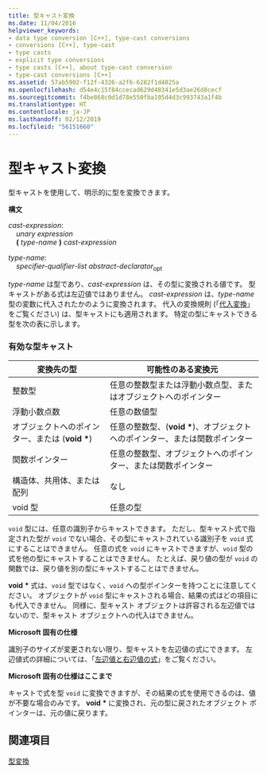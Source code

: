 ```yaml
---
title: 型キャスト変換
ms.date: 11/04/2016
helpviewer_keywords:
- data type conversion [C++], type-cast conversions
- conversions [C++], type-cast
- type casts
- explicit type conversions
- type casts [C++], about type-cast conversion
- type-cast conversions [C++]
ms.assetid: 57ab5902-f12f-4326-a2f6-6282f1d4025a
ms.openlocfilehash: d54e4c15f84ccecad629d48341e5d3ae26d8cecf
ms.sourcegitcommit: f4be868c0d1d78e550fba105d4d3c993743a1f4b
ms.translationtype: HT
ms.contentlocale: ja-JP
ms.lasthandoff: 02/12/2019
ms.locfileid: "56151660"
---
```

# <a name="type-cast-conversions"></a>型キャスト変換

型キャストを使用して、明示的に型を変換できます。

**構文**

*cast-expression*:<br/>
&nbsp;&nbsp;&nbsp;&nbsp;*unary expression*<br/>
&nbsp;&nbsp;&nbsp;&nbsp;**(**  *type-name*  **)**  *cast-expression*

*type-name*:<br/>
&nbsp;&nbsp;&nbsp;&nbsp;*specifier-qualifier-list* *abstract-declarator*<sub>opt</sub>

*type-name* は型であり、*cast-expression* は、その型に変換される値です。 型キャストがある式は左辺値ではありません。 *cast-expression* は、*type-name* 型の変数に代入されたかのように変換されます。 代入の変換規則 (「[代入変換](../c-language/assignment-conversions.md)」をご覧ください) は、型キャストにも適用されます。 特定の型にキャストできる型を次の表に示します。

### <a name="legal-type-casts"></a>有効な型キャスト

|変換先の型|可能性のある変換元|
|-----------------------|-----------------------|
|整数型|任意の整数型または浮動小数点型、またはオブジェクトへのポインター|
|浮動小数点数|任意の数値型|
|オブジェクトへのポインター、または (**void** <strong>\*</strong>)|任意の整数型、(**void** <strong>\*</strong>)、オブジェクトへのポインター、または関数ポインター|
|関数ポインター|任意の整数型、オブジェクトへのポインター、または関数ポインター|
|構造体、共用体、または配列|なし|
|void 型|任意の型|

`void` 型には、任意の識別子からキャストできます。 ただし、型キャスト式で指定された型が `void` でない場合、その型にキャストされている識別子を `void` 式にすることはできません。 任意の式を `void` にキャストできますが、`void` 型の式を他の型にキャストすることはできません。 たとえば、戻り値の型が `void` の関数では、戻り値を別の型にキャストすることはできません。

**void** <strong>\*</strong> 式は、`void` 型ではなく、`void` への型ポインターを持つことに注意してください。 オブジェクトが `void` 型にキャストされる場合、結果の式はどの項目にも代入できません。 同様に、型キャスト オブジェクトは許容される左辺値ではないので、型キャスト オブジェクトへの代入はできません。

**Microsoft 固有の仕様**

識別子のサイズが変更されない限り、型キャストを左辺値の式にできます。 左辺値式の詳細については、「[左辺値と右辺値の式](../c-language/l-value-and-r-value-expressions.md)」をご覧ください。

**Microsoft 固有の仕様はここまで**

キャストで式を型 `void` に変換できますが、その結果の式を使用できるのは、値が不要な場合のみです。 **void** <strong>\*</strong> に変換され、元の型に戻されたオブジェクト ポインターは、元の値に戻ります。

## <a name="see-also"></a>関連項目

[型変換](../c-language/type-conversions-c.md)
